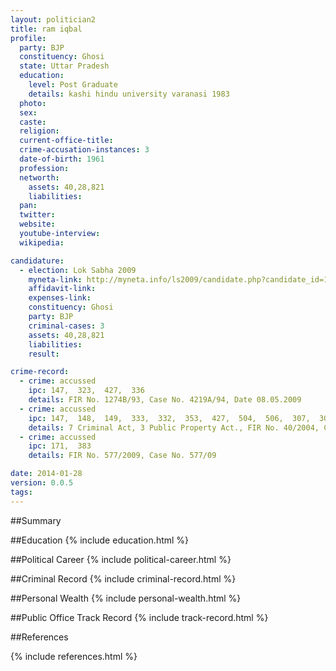 ```yaml
---
layout: politician2
title: ram iqbal
profile: 
  party: BJP
  constituency: Ghosi
  state: Uttar Pradesh
  education: 
    level: Post Graduate
    details: kashi hindu university varanasi 1983
  photo: 
  sex: 
  caste: 
  religion: 
  current-office-title: 
  crime-accusation-instances: 3
  date-of-birth: 1961
  profession: 
  networth: 
    assets: 40,28,821
    liabilities: 
  pan: 
  twitter: 
  website: 
  youtube-interview: 
  wikipedia: 

candidature: 
  - election: Lok Sabha 2009
    myneta-link: http://myneta.info/ls2009/candidate.php?candidate_id=1826
    affidavit-link: 
    expenses-link: 
    constituency: Ghosi 
    party: BJP
    criminal-cases: 3
    assets: 40,28,821
    liabilities: 
    result:  

crime-record: 
  - crime: accussed
    ipc: 147,  323,  427,  336
    details: FIR No. 1274B/93, Case No. 4219A/94, Date 08.05.2009 
  - crime: accussed
    ipc: 147,  148,  149,  333,  332,  353,  427,  504,  506,  307,  302,  395
    details: 7 Criminal Act, 3 Public Property Act., FIR No. 40/2004, Case No. 280/08, Date 04/04/2009 
  - crime: accussed
    ipc: 171,  383
    details: FIR No. 577/2009, Case No. 577/09 

date: 2014-01-28
version: 0.0.5
tags: 
---
```

##Summary


##Education
{% include education.html %}


##Political Career
{% include political-career.html %}


##Criminal Record
{% include criminal-record.html %}


##Personal Wealth
{% include personal-wealth.html %}


##Public Office Track Record
{% include track-record.html %}


##References


{% include references.html %}